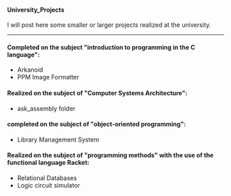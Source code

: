 #### University_Projects
I will post here some smaller or larger projects realized at the university.
________

#### Completed on the subject "introduction to programming in the C language":
- Arkanoid
- PPM Image Formatter

#### Realized on the subject of "Computer Systems Architecture":
- ask_assembly folder

#### completed on the subject of "object-oriented programming":
- Library Management System

####  Realized on the subject of "programming methods" with the use of the functional language Racket:
- Relational Databases
- Logic circuit simulator
